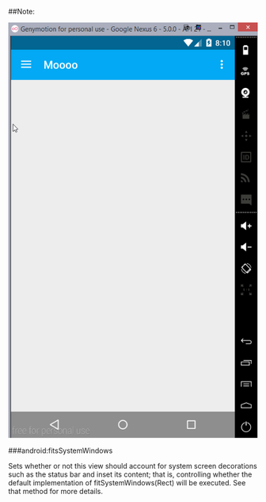 ##Note:


<img src="https://github.com/LLin233/Le_CodePath/blob/master/MaterialDesign/pics/navigationDrawerDemo.gif" alt="login page" height="838" width="516">

###android:fitsSystemWindows 

Sets whether or not this view should account for system screen decorations such as the status bar and inset its content; that is, controlling whether the default implementation of fitSystemWindows(Rect) will be executed. See that method for more details.
